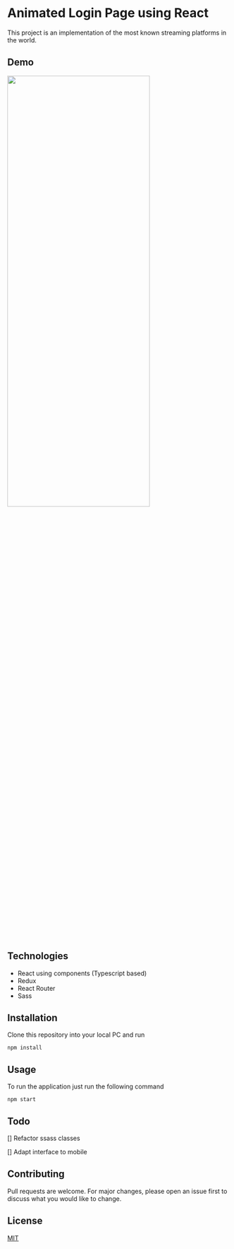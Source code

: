 # Animated Login Page using React
This project is an implementation of the most known streaming platforms in the world.

## Demo

<img src="resources/login_demo.gif" height="50%" width="80%"/>

## Technologies

* React using components (Typescript based)
* Redux
* React Router
* Sass

## Installation

Clone this repository into your local PC and run

```node
npm install
```

## Usage

To run the application just run the following command
```node
npm start
```

## Todo

[] Refactor ssass classes

[] Adapt interface to mobile

## Contributing
Pull requests are welcome. For major changes, please open an issue first to discuss what you would like to change.

## License
[MIT](https://choosealicense.com/licenses/mit/)